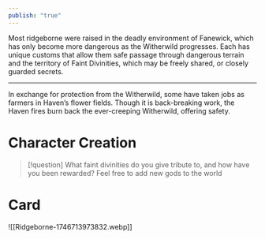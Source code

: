 ```yaml
---
publish: "true"
---
```

Most ridgeborne were raised in the deadly environment of Fanewick, which has only become more dangerous as the Witherwild progresses. Each has unique customs that allow them safe passage through dangerous terrain and the territory of Faint Divinities, which may be freely shared, or closely guarded secrets.

---
 
 In exchange for protection from the Witherwild, some have taken jobs as farmers in Haven’s flower fields. Though it is back-breaking work, the Haven fires burn back the ever-creeping Witherwild, offering safety.

# Character Creation

> [!question] What faint divinities do you give tribute to, and how have you been rewarded?
> Feel free to add new gods to the world
# Card
![[Ridgeborne-1746713973832.webp]]